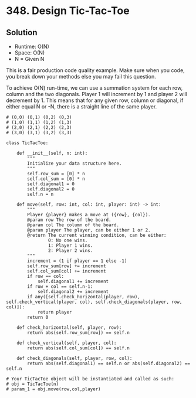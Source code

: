 # 348. Design Tic-Tac-Toe

## Solution

- Runtime: O(N)
- Space: O(N)
- N = Given N

This is a fair production code quality example.
Make sure when you code, you break down your methods else you may fail this question.

To achieve O(N) run-time, we can use a summation system for each row, column and the two diagonals.
Player 1 will increment by 1 and player 2 will decrement by 1.
This means that for any given row, column or diagonal, if either equal N or -N, there is a straight line of the same player.

```
# (0,0) (0,1) (0,2) (0,3)
# (1,0) (1,1) (1,2) (1,3)
# (2,0) (2,1) (2,2) (2,3)
# (3,0) (3,1) (3,2) (3,3)

class TicTacToe:

    def __init__(self, n: int):
        """
        Initialize your data structure here.
        """
        self.row_sum = [0] * n
        self.col_sum = [0] * n
        self.diagonal1 = 0
        self.diagonal2 = 0
        self.n = n

    def move(self, row: int, col: int, player: int) -> int:
        """
        Player {player} makes a move at ({row}, {col}).
        @param row The row of the board.
        @param col The column of the board.
        @param player The player, can be either 1 or 2.
        @return The current winning condition, can be either:
                0: No one wins.
                1: Player 1 wins.
                2: Player 2 wins.
        """
        increment = (1 if player == 1 else -1)
        self.row_sum[row] += increment
        self.col_sum[col] += increment
        if row == col:
            self.diagonal1 += increment
        if row + col == self.n-1:
            self.diagonal2 += increment
        if any([self.check_horizontal(player, row), self.check_vertical(player, col), self.check_diagonals(player, row, col)]):
            return player
        return 0

    def check_horizontal(self, player, row):
        return abs(self.row_sum[row]) == self.n

    def check_vertical(self, player, col):
        return abs(self.col_sum[col]) == self.n

    def check_diagonals(self, player, row, col):
        return abs(self.diagonal1) == self.n or abs(self.diagonal2) == self.n

# Your TicTacToe object will be instantiated and called as such:
# obj = TicTacToe(n)
# param_1 = obj.move(row,col,player)
```
